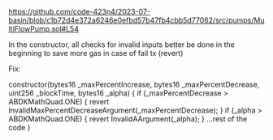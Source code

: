 https://github.com/code-423n4/2023-07-basin/blob/c1b72d4e372a6246e0efbd57b47fb4cbb5d77062/src/pumps/MultiFlowPump.sol#L54

In the constructor, all checks for invalid inputs better be done in the beginning to save more gas in case of fail tx (revert) 

Fix:

constructor(bytes16 _maxPercentIncrease, bytes16 _maxPercentDecrease, uint256 _blockTime, bytes16 _alpha) {
if (_maxPercentDecrease > ABDKMathQuad.ONE) {
            revert InvalidMaxPercentDecreaseArgument(_maxPercentDecrease);
        }
if (_alpha > ABDKMathQuad.ONE) {
            revert InvalidAArgument(_alpha);
        }
...rest of the code
}